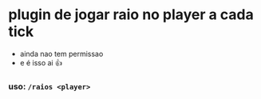 # plugin de jogar raio no player a cada tick
- ainda nao tem permissao
- e é isso ai 👍
### uso: `/raios <player>`
